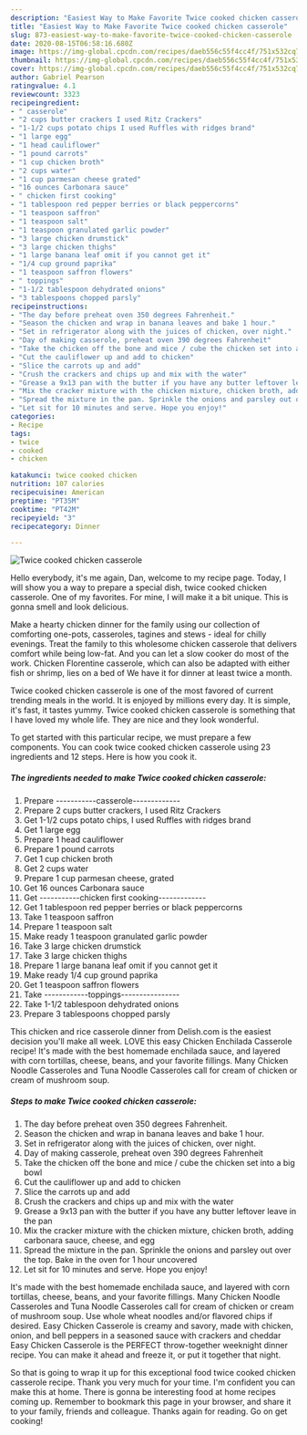 ```yaml
---
description: "Easiest Way to Make Favorite Twice cooked chicken casserole"
title: "Easiest Way to Make Favorite Twice cooked chicken casserole"
slug: 873-easiest-way-to-make-favorite-twice-cooked-chicken-casserole
date: 2020-08-15T06:58:16.680Z
image: https://img-global.cpcdn.com/recipes/daeb556c55f4cc4f/751x532cq70/twice-cooked-chicken-casserole-recipe-main-photo.jpg
thumbnail: https://img-global.cpcdn.com/recipes/daeb556c55f4cc4f/751x532cq70/twice-cooked-chicken-casserole-recipe-main-photo.jpg
cover: https://img-global.cpcdn.com/recipes/daeb556c55f4cc4f/751x532cq70/twice-cooked-chicken-casserole-recipe-main-photo.jpg
author: Gabriel Pearson
ratingvalue: 4.1
reviewcount: 3323
recipeingredient:
- " casserole"
- "2 cups butter crackers I used Ritz Crackers"
- "1-1/2 cups potato chips I used Ruffles with ridges brand"
- "1 large egg"
- "1 head cauliflower"
- "1 pound carrots"
- "1 cup chicken broth"
- "2 cups water"
- "1 cup parmesan cheese grated"
- "16 ounces Carbonara sauce"
- " chicken first cooking"
- "1 tablespoon red pepper berries or black peppercorns"
- "1 teaspoon saffron"
- "1 teaspoon salt"
- "1 teaspoon granulated garlic powder"
- "3 large chicken drumstick"
- "3 large chicken thighs"
- "1 large banana leaf omit if you cannot get it"
- "1/4 cup ground paprika"
- "1 teaspoon saffron flowers"
- " toppings"
- "1-1/2 tablespoon dehydrated onions"
- "3 tablespoons chopped parsly"
recipeinstructions:
- "The day before preheat oven 350 degrees Fahrenheit."
- "Season the chicken and wrap in banana leaves and bake 1 hour."
- "Set in refrigerator along with the juices of chicken, over night."
- "Day of making casserole, preheat oven 390 degrees Fahrenheit"
- "Take the chicken off the bone and mice / cube the chicken set into a big bowl"
- "Cut the cauliflower up and add to chicken"
- "Slice the carrots up and add"
- "Crush the crackers and chips up and mix with the water"
- "Grease a 9x13 pan with the butter if you have any butter leftover leave in the pan"
- "Mix the cracker mixture with the chicken mixture, chicken broth, adding carbonara sauce, cheese, and egg"
- "Spread the mixture in the pan. Sprinkle the onions and parsley out over the top. Bake in the oven for 1 hour uncovered"
- "Let sit for 10 minutes and serve. Hope you enjoy!"
categories:
- Recipe
tags:
- twice
- cooked
- chicken

katakunci: twice cooked chicken 
nutrition: 107 calories
recipecuisine: American
preptime: "PT35M"
cooktime: "PT42M"
recipeyield: "3"
recipecategory: Dinner

---
```



![Twice cooked chicken casserole](https://img-global.cpcdn.com/recipes/daeb556c55f4cc4f/751x532cq70/twice-cooked-chicken-casserole-recipe-main-photo.jpg)

Hello everybody, it's me again, Dan, welcome to my recipe page. Today, I will show you a way to prepare a special dish, twice cooked chicken casserole. One of my favorites. For mine, I will make it a bit unique. This is gonna smell and look delicious.

Make a hearty chicken dinner for the family using our collection of comforting one-pots, casseroles, tagines and stews - ideal for chilly evenings. Treat the family to this wholesome chicken casserole that delivers comfort while being low-fat. And you can let a slow cooker do most of the work. Chicken Florentine casserole, which can also be adapted with either fish or shrimp, lies on a bed of We have it for dinner at least twice a month.

Twice cooked chicken casserole is one of the most favored of current trending meals in the world. It is enjoyed by millions every day. It is simple, it's fast, it tastes yummy. Twice cooked chicken casserole is something that I have loved my whole life. They are nice and they look wonderful.


To get started with this particular recipe, we must prepare a few components. You can cook twice cooked chicken casserole using 23 ingredients and 12 steps. Here is how you cook it.

<!--inarticleads1-->

##### The ingredients needed to make Twice cooked chicken casserole:

1. Prepare  -----------casserole-------------
1. Prepare 2 cups butter crackers, I used Ritz Crackers
1. Get 1-1/2 cups potato chips, I used Ruffles with ridges brand
1. Get 1 large egg
1. Prepare 1 head cauliflower
1. Prepare 1 pound carrots
1. Get 1 cup chicken broth
1. Get 2 cups water
1. Prepare 1 cup parmesan cheese, grated
1. Get 16 ounces Carbonara sauce
1. Get  -----------chicken first cooking-------------
1. Get 1 tablespoon red pepper berries or black peppercorns
1. Take 1 teaspoon saffron
1. Prepare 1 teaspoon salt
1. Make ready 1 teaspoon granulated garlic powder
1. Take 3 large chicken drumstick
1. Take 3 large chicken thighs
1. Prepare 1 large banana leaf omit if you cannot get it
1. Make ready 1/4 cup ground paprika
1. Get 1 teaspoon saffron flowers
1. Take  ------------toppings----------------
1. Take 1-1/2 tablespoon dehydrated onions
1. Prepare 3 tablespoons chopped parsly


This chicken and rice casserole dinner from Delish.com is the easiest decision you&#39;ll make all week. LOVE this easy Chicken Enchilada Casserole recipe! It&#39;s made with the best homemade enchilada sauce, and layered with corn tortillas, cheese, beans, and your favorite fillings. Many Chicken Noodle Casseroles and Tuna Noodle Casseroles call for cream of chicken or cream of mushroom soup. 

<!--inarticleads2-->

##### Steps to make Twice cooked chicken casserole:

1. The day before preheat oven 350 degrees Fahrenheit.
1. Season the chicken and wrap in banana leaves and bake 1 hour.
1. Set in refrigerator along with the juices of chicken, over night.
1. Day of making casserole, preheat oven 390 degrees Fahrenheit
1. Take the chicken off the bone and mice / cube the chicken set into a big bowl
1. Cut the cauliflower up and add to chicken
1. Slice the carrots up and add
1. Crush the crackers and chips up and mix with the water
1. Grease a 9x13 pan with the butter if you have any butter leftover leave in the pan
1. Mix the cracker mixture with the chicken mixture, chicken broth, adding carbonara sauce, cheese, and egg
1. Spread the mixture in the pan. Sprinkle the onions and parsley out over the top. Bake in the oven for 1 hour uncovered
1. Let sit for 10 minutes and serve. Hope you enjoy!


It&#39;s made with the best homemade enchilada sauce, and layered with corn tortillas, cheese, beans, and your favorite fillings. Many Chicken Noodle Casseroles and Tuna Noodle Casseroles call for cream of chicken or cream of mushroom soup. Use whole wheat noodles and/or flavored chips if desired. Easy Chicken Casserole is creamy and savory, made with chicken, onion, and bell peppers in a seasoned sauce with crackers and cheddar Easy Chicken Casserole is the PERFECT throw-together weeknight dinner recipe. You can make it ahead and freeze it, or put it together that night. 

So that is going to wrap it up for this exceptional food twice cooked chicken casserole recipe. Thank you very much for your time. I'm confident you can make this at home. There is gonna be interesting food at home recipes coming up. Remember to bookmark this page in your browser, and share it to your family, friends and colleague. Thanks again for reading. Go on get cooking!
